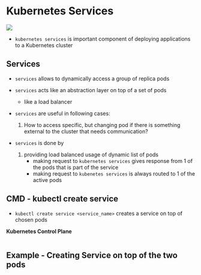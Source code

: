 # Kubernetes Services


<img src="https://user-images.githubusercontent.com/6856382/221437262-8db08035-c156-40db-bd9d-81f2977ada7f.png">

- `kubernetes services` is important component of deploying applications to a Kubernetes cluster

## Services
- `services` allows to dynamically access a group of replica pods
- `services` acts like an abstraction layer on top of a set of pods
    - like a load balancer
- `services` are useful in following cases:
    1. How to access specific, but changing pod if there is something external to the cluster that needs communication?

- `services` is done by
    1. providing load balanced usage of dynamic list of pods
        - making request to `kubernetes services` gives response from 1 of the pods that is part of the service
        - making request to `kubenetes services` is always routed to 1 of the active pods  

## CMD - kubectl create service
- `kubectl create service <service_name>` creates a service on top of chosen pods

**Kubernetes Control Plane**
```

```

## Example - Creating Service on top of the two pods

#